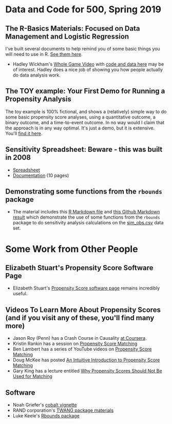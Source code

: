 # Data and Code for 500, Spring 2019

## The R-Basics Materials: Focused on Data Management and Logistic Regression

I've built several documents to help remind you of some basic things you will need to use in R. [See them here](https://github.com/THOMASELOVE/2019-500/tree/master/data-and-code/r-basics).

- Hadley Wickham's [Whole Game Video](https://youtu.be/go5Au01Jrvs) with [code and data here](https://github.com/hadley/building-permits) may be of interest. Hadley does a nice job of showing you how people actually do data analysis work.

## The TOY example: Your First Demo for Running a Propensity Analysis

The toy example is 100% fictional, and shows a (relatively) simple way to do some basic propensity score analyses, using a quantitative outcome, a binary outcome, and a time-to-event outcome. In no way would I claim that the approach is in any way optimal. It's just a demo, but it is extensive. You'll [find it here](https://github.com/THOMASELOVE/2019-500/tree/master/data-and-code/toy_example). 

## Sensitivity Spreadsheet: Beware - this was built in 2008

- [Spreadsheet](https://github.com/THOMASELOVE/2019-500/blob/master/data-and-code/sensitivityspreadsheet_2008.xls) 
- [Documentation](https://github.com/THOMASELOVE/2019-500/blob/master/data-and-code/sensitivitydocumentation_2008.pdf) (10 pages)

## Demonstrating some functions from the `rbounds` package

- The material includes this [R Markdown file](https://raw.githubusercontent.com/THOMASELOVE/2019-500/master/data-and-code/rbounds_demos.Rmd) and [this Github Markdown result](https://github.com/THOMASELOVE/2019-500/blob/master/data-and-code/rbounds_demos.md) which demonstrate the use of some functions from the `rbounds` package to do sensitivity analysis calculations on the [sim_obs.csv](https://raw.githubusercontent.com/THOMASELOVE/2019-500/master/data-and-code/sim_obs.csv) data set.

# Some Work from Other People

## Elizabeth Stuart's Propensity Score Software Page

- Elizabeth Stuart's [Propensity Score software page](http://www.biostat.jhsph.edu/~estuart/propensityscoresoftware.html) remains incredibly useful.

## Videos To Learn More About Propensity Scores (and if you visit any of these, you'll find many more)

- Jason Roy (Penn) has a Crash Course in Causality [at Coursera](https://www.coursera.org/learn/crash-course-in-causality).
- Kristin Rankin has a session on [Propensity Score Matching](https://www.youtube.com/watch?v=6ZVIfW6_v1U)
- Ben Lambert has a series of YouTube videos on [Propensity Score Matching](https://www.youtube.com/watch?v=h0UU6trKR0E)
- Doug McKee has posted [An Intuitive Introduction to Propensity Score Matching](https://www.youtube.com/watch?v=ACVyPp1Fy6Y)
- Gary King has a lecture entitled [Why Propensity Scores Should Not Be Used for Matching](https://www.youtube.com/watch?v=rBv39pK1iEs)

## Software

- Noah Griefer's [cobalt vignette](https://cran.r-project.org/web/packages/cobalt/vignettes/cobalt_basic_use.html)
- RAND corporation's [TWANG package materials](https://cran.r-project.org/web/packages/twang/index.html)
- Luke Keele's [Rbounds package](http://www.personal.psu.edu/ljk20/rbounds.html)
